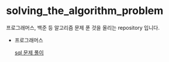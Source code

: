 # solving_the_algorithm_problem
프로그래머스, 백준 등 알고리즘 문제 푼 것을 올리는 repository 입니다.

- 프로그래머스

  [sql 문제 풀이](https://github.com/bluemumin/solving_the_algorithm_problem/tree/main/programmers/sql)

